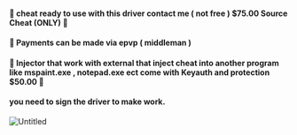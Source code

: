 #### 🌠 cheat ready to use with this driver contact me ( not free ) $75.00 Source Cheat (ONLY) 🌠
#### 🌠 Payments can be made via epvp ( middleman )
#### 🌟 Injector that work with external that inject cheat into another program like mspaint.exe , notepad.exe ect come with Keyauth and protection $50.00 🌟
#### you need to sign the driver to make work.
![Untitled](https://github.com/user-attachments/assets/ade0e59f-0de3-4dcb-82d7-66d01379fa5d)
